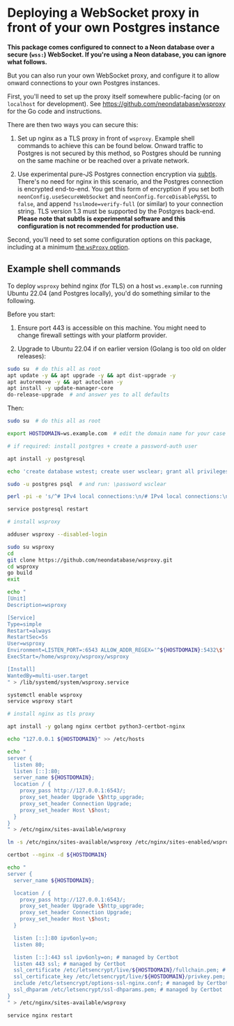 # Deploying a WebSocket proxy in front of your own Postgres instance

**This package comes configured to connect to a Neon database over a secure (`wss:`) WebSocket. If you're using a Neon database, you can ignore what follows.**

But you can also run your own WebSocket proxy, and configure it to allow onward connections to your own Postgres instances.

First, you'll need to set up the proxy itself somewhere public-facing (or on `localhost` for development). See https://github.com/neondatabase/wsproxy for the Go code and instructions.

There are then two ways you can secure this:

1. Set up nginx as a TLS proxy in front of `wsproxy`. Example shell commands to achieve this can be found below. Onward traffic to Postgres is not secured by this method, so Postgres should be running on the same machine or be reached over a private network.

2. Use experimental pure-JS Postgres connection encryption via [subtls](https://github.com/jawj/subtls). There's no need for nginx in this scenario, and the Postgres connection is encrypted end-to-end. You get this form of encryption if you set both `neonConfig.useSecureWebSocket`  and `neonConfig.forceDisablePgSSL` to `false`, and append `?sslmode=verify-full` (or similar) to your connection string. TLS version 1.3 must be supported by the Postgres back-end. **Please note that subtls is experimental software and this configuration is not recommended for production use.**

Second, you'll need to set some configuration options on this package, including at a minimum [the `wsProxy` option](CONFIG.md).


## Example shell commands

To deploy `wsproxy` behind nginx (for TLS) on a host `ws.example.com` running Ubuntu 22.04 (and Postgres locally), you'd do something similar to the following.

Before you start:

1. Ensure port 443 is accessible on this machine. You might need to change firewall settings with your platform provider.

2. Upgrade to Ubuntu 22.04 if on earlier version (Golang is too old on older releases):

```bash
sudo su  # do this all as root
apt update -y && apt upgrade -y && apt dist-upgrade -y
apt autoremove -y && apt autoclean -y
apt install -y update-manager-core
do-release-upgrade  # and answer yes to all defaults
```

Then:

```bash
sudo su  # do this all as root

export HOSTDOMAIN=ws.example.com  # edit the domain name for your case

# if required: install postgres + create a password-auth user

apt install -y postgresql

echo 'create database wstest; create user wsclear; grant all privileges on database wstest to wsclear;' | sudo -u postgres psql

sudo -u postgres psql  # and run: \password wsclear

perl -pi -e 's/^# IPv4 local connections:\n/# IPv4 local connections:\nhost all wsclear 127.0.0.1\/32 password\n/' /etc/postgresql/14/main/pg_hba.conf

service postgresql restart

# install wsproxy

adduser wsproxy --disabled-login

sudo su wsproxy
cd
git clone https://github.com/neondatabase/wsproxy.git
cd wsproxy
go build
exit

echo "
[Unit]
Description=wsproxy

[Service]
Type=simple
Restart=always
RestartSec=5s
User=wsproxy
Environment=LISTEN_PORT=:6543 ALLOW_ADDR_REGEX='^${HOSTDOMAIN}:5432\$'
ExecStart=/home/wsproxy/wsproxy/wsproxy

[Install]
WantedBy=multi-user.target
" > /lib/systemd/system/wsproxy.service

systemctl enable wsproxy
service wsproxy start

# install nginx as tls proxy

apt install -y golang nginx certbot python3-certbot-nginx

echo "127.0.0.1 ${HOSTDOMAIN}" >> /etc/hosts

echo "                                                                       
server {
  listen 80;
  listen [::]:80;
  server_name ${HOSTDOMAIN};
  location / {
    proxy_pass http://127.0.0.1:6543/;
    proxy_set_header Upgrade \$http_upgrade;
    proxy_set_header Connection Upgrade;
    proxy_set_header Host \$host;
  }
}
" > /etc/nginx/sites-available/wsproxy   

ln -s /etc/nginx/sites-available/wsproxy /etc/nginx/sites-enabled/wsproxy

certbot --nginx -d ${HOSTDOMAIN}

echo "
server {
  server_name ${HOSTDOMAIN};

  location / {
    proxy_pass http://127.0.0.1:6543/;
    proxy_set_header Upgrade \$http_upgrade;
    proxy_set_header Connection Upgrade;
    proxy_set_header Host \$host;
  }

  listen [::]:80 ipv6only=on;
  listen 80;

  listen [::]:443 ssl ipv6only=on; # managed by Certbot
  listen 443 ssl; # managed by Certbot
  ssl_certificate /etc/letsencrypt/live/${HOSTDOMAIN}/fullchain.pem; # managed by Certbot
  ssl_certificate_key /etc/letsencrypt/live/${HOSTDOMAIN}/privkey.pem; # managed by Certbot
  include /etc/letsencrypt/options-ssl-nginx.conf; # managed by Certbot
  ssl_dhparam /etc/letsencrypt/ssl-dhparams.pem; # managed by Certbot
}
" > /etc/nginx/sites-available/wsproxy

service nginx restart
```